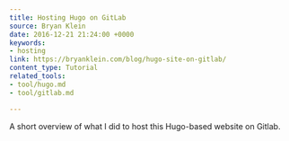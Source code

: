 ```yaml
---
title: Hosting Hugo on GitLab
source: Bryan Klein
date: 2016-12-21 21:24:00 +0000
keywords:
- hosting
link: https://bryanklein.com/blog/hugo-site-on-gitlab/
content_type: Tutorial
related_tools:
- tool/hugo.md
- tool/gitlab.md

---
```

A short overview of what I did to host this Hugo-based website on Gitlab.





